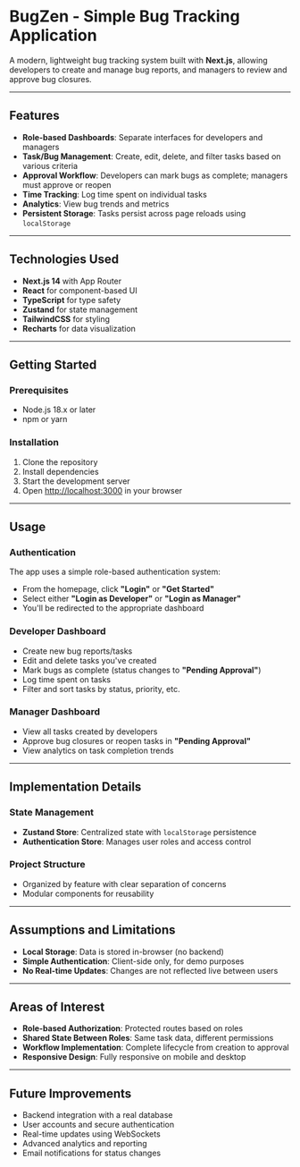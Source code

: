 # BugZen - Simple Bug Tracking Application

A modern, lightweight bug tracking system built with **Next.js**, allowing developers to create and manage bug reports, and managers to review and approve bug closures.

---

## Features

- **Role-based Dashboards**: Separate interfaces for developers and managers  
- **Task/Bug Management**: Create, edit, delete, and filter tasks based on various criteria  
- **Approval Workflow**: Developers can mark bugs as complete; managers must approve or reopen  
- **Time Tracking**: Log time spent on individual tasks  
- **Analytics**: View bug trends and metrics  
- **Persistent Storage**: Tasks persist across page reloads using `localStorage`

---

## Technologies Used

- **Next.js 14** with App Router  
- **React** for component-based UI  
- **TypeScript** for type safety  
- **Zustand** for state management  
- **TailwindCSS** for styling  
- **Recharts** for data visualization  

---

## Getting Started

### Prerequisites

- Node.js 18.x or later  
- npm or yarn

### Installation

1. Clone the repository  
2. Install dependencies  
3. Start the development server  
4. Open [http://localhost:3000](http://localhost:3000) in your browser  

---

## Usage

### Authentication

The app uses a simple role-based authentication system:

- From the homepage, click **"Login"** or **"Get Started"**  
- Select either **"Login as Developer"** or **"Login as Manager"**  
- You'll be redirected to the appropriate dashboard  

### Developer Dashboard

- Create new bug reports/tasks  
- Edit and delete tasks you've created  
- Mark bugs as complete (status changes to **"Pending Approval"**)  
- Log time spent on tasks  
- Filter and sort tasks by status, priority, etc.  

### Manager Dashboard

- View all tasks created by developers  
- Approve bug closures or reopen tasks in **"Pending Approval"**  
- View analytics on task completion trends  

---

## Implementation Details

### State Management

- **Zustand Store**: Centralized state with `localStorage` persistence  
- **Authentication Store**: Manages user roles and access control  

### Project Structure

- Organized by feature with clear separation of concerns  
- Modular components for reusability  

---

## Assumptions and Limitations

- **Local Storage**: Data is stored in-browser (no backend)  
- **Simple Authentication**: Client-side only, for demo purposes  
- **No Real-time Updates**: Changes are not reflected live between users  

---

## Areas of Interest

- **Role-based Authorization**: Protected routes based on roles  
- **Shared State Between Roles**: Same task data, different permissions  
- **Workflow Implementation**: Complete lifecycle from creation to approval  
- **Responsive Design**: Fully responsive on mobile and desktop  

---

## Future Improvements

- Backend integration with a real database  
- User accounts and secure authentication  
- Real-time updates using WebSockets  
- Advanced analytics and reporting  
- Email notifications for status changes  
